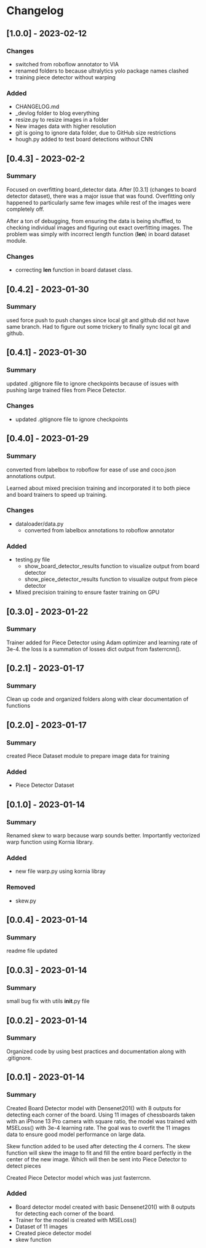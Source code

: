 # Changelog
## [1.0.0] - 2023-02-12
### Changes
- switched from roboflow annotator to VIA
- renamed folders to because ultralytics yolo package names clashed 
- training piece detector without warping

### Added
- CHANGELOG.md
- _devlog folder to blog everything
- resize.py to resize images in a folder
- New images data with higher resolution
- git is going to ignore data folder, due to GitHub size restrictions
- hough.py added to test board detections without CNN

## [0.4.3] - 2023-02-2
### Summary
Focused on overfitting board_detector data. After [0.3.1] (changes to
board detector dataset), there was a major issue that was found. Overfitting only
happened to particularly same few images while rest of the images were completely off.

After a ton of debugging, from ensuring the data is being shuffled, to
checking individual images and figuring out exact overfitting images. The problem
was simply with incorrect length function (__len__) in board dataset module.

### Changes
- correcting __len__ function in board dataset class.

## [0.4.2] - 2023-01-30
### Summary
used force push to push changes since local git and github did
not have same branch. Had to figure out some trickery to finally sync
local git and github.

## [0.4.1] - 2023-01-30
### Summary
updated .gitignore file to ignore checkpoints because of issues with 
pushing large trained files from Piece Detector.

### Changes
- updated .gitignore file to ignore checkpoints

## [0.4.0] - 2023-01-29
### Summary
converted from labelbox to roboflow for ease of use and 
coco.json annotations output.

Learned about mixed precision training and incorporated it to both
piece and board trainers to speed up training.
### Changes
- dataloader/data.py
  - converted from labelbox annotations to roboflow annotator
### Added
- testing.py file
  - show_board_detector_results function to visualize output from board detector
  - show_piece_detector_results function to visualize output from piece detector
- Mixed precision training to ensure faster training on GPU

## [0.3.0] - 2023-01-22
### Summary
Trainer added for Piece Detector using Adam optimizer and learning rate of 3e-4.
the loss is a summation of losses dict output from fasterrcnn().

## [0.2.1] - 2023-01-17
### Summary
Clean up code and organized folders along with clear documentation of
functions

## [0.2.0] - 2023-01-17
### Summary
created Piece Dataset module to prepare image data for training

### Added
- Piece Detector Dataset

## [0.1.0] - 2023-01-14
### Summary
Renamed skew to warp because warp sounds better.
Importantly vectorized warp function using Kornia library.

### Added
- new file warp.py using kornia libray

### Removed
- skew.py 

## [0.0.4] - 2023-01-14
### Summary
readme file updated

## [0.0.3] - 2023-01-14
### Summary
small bug fix with utils __init__.py file

## [0.0.2] - 2023-01-14
### Summary
Organized code by using best practices and documentation along with .gitignore.

## [0.0.1] - 2023-01-14
### Summary
Created Board Detector model with Densenet201() with 
8 outputs for detecting each corner of the board. Using 11 images of
chessboards taken with an iPhone 13 Pro camera with square ratio, the
model was trained with MSELoss() with 3e-4 learning rate. The goal was to
overfit the 11 images data to ensure good model performance on large data.

Skew function added to be used after detecting the 4 corners. The skew function
will skew the image to fit and fill the entire board perfectly in the center of
the new image. Which will then be sent into Piece Detector to detect pieces

Created Piece Detector model which was just fasterrcnn.

### Added
- Board detector model created with basic Densenet201() with 
8 outputs for detecting each corner of the board.
- Trainer for the model is created with MSELoss()
- Dataset of 11 images
- Created piece detector model
- skew function 